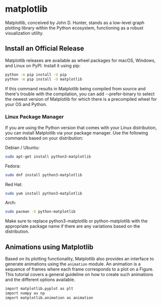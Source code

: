 # matplotlib
Matplotlib, conceived by John D. Hunter, stands as a low-level graph plotting library within the Python ecosystem, functioning as a robust visualization utility.

## Install an Official Release

Matplotlib releases are available as wheel packages for macOS, Windows, and Linux on PyPI. Install it using pip:

```bash
python -m pip install -U pip
python -m pip install -U matplotlib
```

If this command results in Matplotlib being compiled from source and there's trouble with the compilation, you can add --prefer-binary to select the newest version of Matplotlib for which there is a precompiled wheel for your OS and Python.

### Linux Package Manager

If you are using the Python version that comes with your Linux distribution, you can install Matplotlib via your package manager. Use the following commands based on your distribution:

Debian / Ubuntu:
```bash
sudo apt-get install python3-matplotlib
```

Fedora:
```bash
sudo dnf install python3-matplotlib
```

Red Hat:
```bash
sudo yum install python3-matplotlib
```

Arch:
```bash
sudo pacman -S python-matplotlib
```

Make sure to replace python3-matplotlib or python-matplotlib with the appropriate package name if there are any variations based on the distribution.

## Animations using Matplotlib

Based on its plotting functionality, Matplotlib also provides an interface to generate animations using the `animation` module. An animation is a sequence of frames where each frame corresponds to a plot on a Figure. This tutorial covers a general guideline on how to create such animations and the different options available.

```bash
import matplotlib.pyplot as plt
import numpy as np
import matplotlib.animation as animation
```
